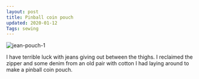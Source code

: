 ```yaml
---
layout: post
title: Pinball coin pouch
updated: 2020-01-12
Tags: sewing
---
```


![jean-pouch-1](https://caitlinmeyer.github.io/project-log/images/jean-pouch-1.JPG)

I have terrible luck with jeans giving out between the thighs. I reclaimed the zipper and some denim from an old pair with cotton I had laying around to make a pinball coin pouch. 
